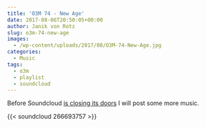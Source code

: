 ```yaml
---
title: 'O3M 74 - New Age'
date: 2017-08-06T20:50:05+00:00
author: Janik von Rotz
slug: o3m-74-new-age
images:
  - /wp-content/uploads/2017/08/O3M-74-New-Age.jpg
categories:
  - Music
tags:
  - o3m
  - playlist
  - soundcloud
---
```

Before Soundcloud [is closing its doors](https://news.ycombinator.com/item?id=14711461) I will post some more music.

{{< soundcloud 266693757 >}}